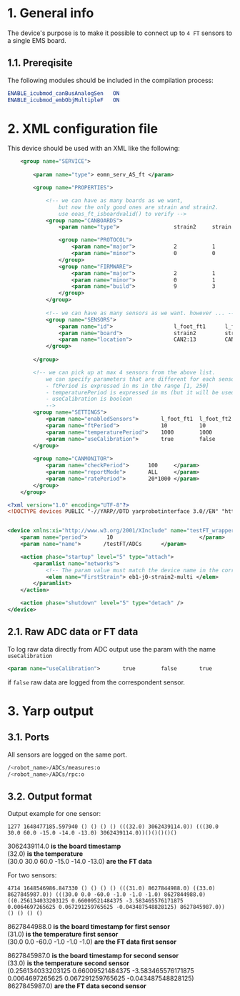 # 1. General info
The device's purpose is to make it possible to connect up to `4 FT` sensors to a single EMS board.

## 1.1. Prereqisite
The following modules should be included in the compilation process:

```cmake
ENABLE_icubmod_canBusAnalogSen   ON
ENABLE_icubmod_embObjMultipleF   ON
```

# 2. XML configuration file

This device should be used with an XML like the following:

```xml
    <group name="SERVICE">
        
        <param name="type"> eomn_serv_AS_ft </param>

        <group name="PROPERTIES">

            <!-- we can have as many boards as we want, 
                but now the only good ones are strain and strain2. 
                use eoas_ft_isboardvalid() to verify -->
            <group name="CANBOARDS">
                <param name="type">                 strain2     strain      </param>

                <group name="PROTOCOL">
                    <param name="major">            2           1           </param>    
                    <param name="minor">            0           0           </param>     
                </group>                    
                <group name="FIRMWARE">
                    <param name="major">            2           1           </param>    
                    <param name="minor">            0           1           </param> 
                    <param name="build">            9           3           </param>
                </group>
            </group>
            
            <!-- we can have as many sensors as we want. however ... -->
            <group name="SENSORS">
                <param name="id">                   l_foot_ft1      l_foot_ft2      l_foot_ft3  </param>
                <param name="board">                strain2         strain2         strain      </param>
                <param name="location">             CAN2:13         CAN1:12         CAN2:11     </param>
            </group>                
        
        </group>

        <!-- we can pick up at max 4 sensors from the above list. 
            we can specify parameters that are different for each sensor 
            - ftPeriod is expressed in ms in the range [1, 250]
            - temperaturePeriod is expressed in ms (but it will be used in seconds).
            - useCalibration is boolean
            -->
        <group name="SETTINGS">        
            <param name="enabledSensors">       l_foot_ft1  l_foot_ft2  l_foot_ft3      </param>
            <param name="ftPeriod">             10          10          10              </param>
            <param name="temperaturePeriod">    1000        1000        0               </param>
            <param name="useCalibration">       true        false       true            </param>           
        </group>       
    
        <group name="CANMONITOR">        
            <param name="checkPeriod">      100     </param>
            <param name="reportMode">       ALL     </param>
            <param name="ratePeriod">       20*1000 </param>
        </group>    
    </group>

```

```xml
<?xml version="1.0" encoding="UTF-8"?>
<!DOCTYPE devices PUBLIC "-//YARP//DTD yarprobotinterface 3.0//EN" "http://www.yarp.it/DTD/yarprobotinterfaceV3.0.dtd">


<device xmlns:xi="http://www.w3.org/2001/XInclude" name="testFT_wrapper" type="multipleanalogsensorsserver">
    <param name="period">      10                           </param>
    <param name="name">       /testFT/ADCs      </param>

    <action phase="startup" level="5" type="attach">
        <paramlist name="networks">
            <!-- The param value must match the device name in the corresponding body_part-ebX-jA_B-strain.xml file -->
            <elem name="FirstStrain"> eb1-j0-strain2-multi </elem>
        </paramlist>
    </action>

    <action phase="shutdown" level="5" type="detach" />
</device>
```

## 2.1. Raw ADC data or FT data
To log raw data directly from ADC output use the param with the name `useCalibration`

```xml
<param name="useCalibration">       true        false       true            </param>           
```

if `false` raw data are logged from the correspondent sensor.


# 3. Yarp output

## 3.1. Ports

All sensors are logged on the same port.  

```bash
/<robot_name>/ADCs/measures:o 
/<robot_name>/ADCs/rpc:o

```

## 3.2. Output format

Output example for one sensor:  
```
1277 1648477185.597940 () () () () (((32.0) 3062439114.0)) (((30.0 30.0 60.0 -15.0 -14.0 -13.0) 3062439114.0))()()()()()  
```

3062439114.0 **is the board timestamp**  
(32.0) **is the temperature**    
(30.0 30.0 60.0 -15.0 -14.0 -13.0) **are the FT data**  

For two sensors:
```
4714 1648546986.847330 () () () () (((31.0) 8627844988.0) ((33.0) 8627845987.0)) (((30.0 0.0 -60.0 -1.0 -1.0 -1.0) 8627844988.0) ((0.256134033203125 0.66009521484375 -3.583465576171875 0.0064697265625 0.067291259765625 -0.043487548828125) 8627845987.0)) () () () ()
```
8627844988.0 **is the board timestamp for first sensor**  
(31.0) **is the temperature first sensor**    
(30.0 0.0 -60.0 -1.0 -1.0 -1.0) **are the FT data first sensor**  

8627845987.0 **is the board timestamp for second sensor**  
(33.0) **is the temperature second sensor**    
(0.256134033203125 0.66009521484375 -3.583465576171875 0.0064697265625 0.067291259765625 -0.043487548828125) 8627845987.0) **are the FT data second sensor**  